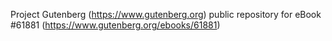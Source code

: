 Project Gutenberg (https://www.gutenberg.org) public repository for eBook #61881 (https://www.gutenberg.org/ebooks/61881)
